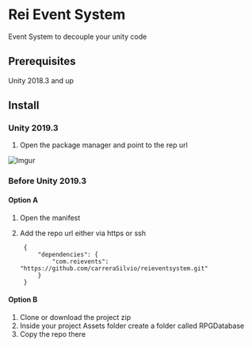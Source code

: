 # Rei Event System
Event System to decouple your unity code

## Prerequisites
Unity 2018.3 and up

## Install

### Unity 2019.3
1. Open the package manager and point to the rep url

![Imgur](https://i.imgur.com/iYGgINz.png)

### Before Unity 2019.3

#### Option A
1. Open the manifest
2. Add the repo url either via https or ssh

		{
    		"dependencies": {
        		"com.reievents": "https://github.com/carreraSilvio/reieventsystem.git"
    		}
		}

#### Option B
1. Clone or download the project zip
2. Inside your project Assets folder create a folder called RPGDatabase
3. Copy the repo there
